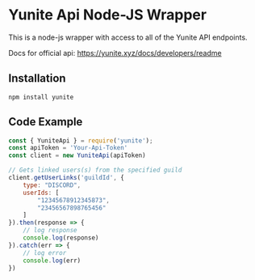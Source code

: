 # Yunite Api Node-JS Wrapper
This is a node-js wrapper with access to all of the Yunite API endpoints.

Docs for official api: https://yunite.xyz/docs/developers/readme

## Installation
`npm install yunite`

## Code Example
```js
const { YuniteApi } = require('yunite');
const apiToken = 'Your-Api-Token'
const client = new YuniteApi(apiToken)

// Gets linked users(s) from the specified guild
client.getUserLinks('guildId', {
    type: "DISCORD",
    userIds: [
        "12345678912345873",
        "23456567898765456"
    ]
}).then(response => {
    // log response
    console.log(response)
}).catch(err => {
    // log error
    console.log(err)
})
```